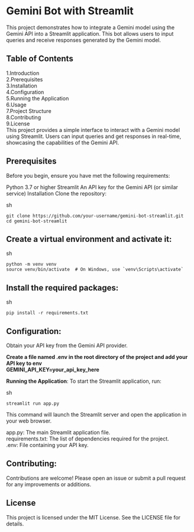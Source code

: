# Gemini Bot with Streamlit
This project demonstrates how to integrate a Gemini model using the Gemini API into a Streamlit application. This bot allows users to input queries and receive responses generated by the Gemini model.

## Table of Contents 
1.Introduction <br>
2.Prerequisites<br>
3.Installation<br>
4.Configuration<br>
5.Running the Application<br>
6.Usage<br>
7.Project Structure<br>
8.Contributing<br>
9.License<br>
This project provides a simple interface to interact with a Gemini model using Streamlit. Users can input queries and get responses in real-time, showcasing the capabilities of the Gemini API.

## Prerequisites
Before you begin, ensure you have met the following requirements:

Python 3.7 or higher
Streamlit
An API key for the Gemini API (or similar service)
Installation
Clone the repository:

sh 
```
git clone https://github.com/your-username/gemini-bot-streamlit.git
cd gemini-bot-streamlit
```
## Create a virtual environment and activate it:

sh
```
python -m venv venv
source venv/bin/activate  # On Windows, use `venv\Scripts\activate`
```
## Install the required packages:

sh
```
pip install -r requirements.txt
```
## Configuration:

Obtain your API key from the Gemini API provider.

**Create a file named .env in the root directory of the project and add your API key to env** <br>
**GEMINI_API_KEY=your_api_key_here** <br> 

**Running the Application**:
To start the Streamlit application, run:

sh
```
streamlit run app.py
```
This command will launch the Streamlit server and open the application in your web browser.

app.py: The main Streamlit application file.
<br>
requirements.txt: The list of dependencies required for the project.
<br>
.env: File containing your API key.<br>
## Contributing:
Contributions are welcome! Please open an issue or submit a pull request for any improvements or additions.

## License
This project is licensed under the MIT License. See the LICENSE file for details.
